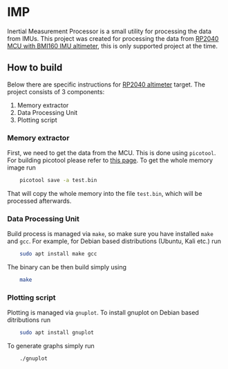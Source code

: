 # IMP
Inertial Measurement Processor is a small utility for processing the data from IMUs. 
This project was created for processing the data from
[RP2040 MCU with BMI160 IMU altimeter](https://github.com/sykacek/rp2040-bmi160-gyroscope), this is only supported project at the time.

## How to build

Below there are specific instructions for [RP2040 altimeter](https://github.com/sykacek/rp2040-bmi160-gyroscope)
target.
The project consists of 3 components:

1. Memory extractor
2. Data Processing Unit
3. Plotting script

### Memory extractor

First, we need to get the data from the MCU. This is done using `picotool`. For building picotool please
refer to [this page](https://github.com/raspberrypi/picotool). To get the whole memory image run
```sh
	picotool save -a test.bin
```

That will copy the whole memory into the file `test.bin`, which will be processed afterwards.

### Data Processing Unit

Build process is managed via `make`, so make sure you have installed `make` and `gcc`.
For example, for Debian based distributions (Ubuntu, Kali etc.) run

```sh
	sudo apt install make gcc
```

The binary can be then build simply using
```sh
	make
```

### Plotting script

Plotting is managed via `gnuplot`. To install gnuplot on Debian based ditributions run
```sh
	sudo apt install gnuplot
```

To generate graphs simply run
```sh
	./gnuplot
```

